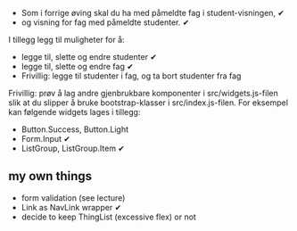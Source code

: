 + Som i forrige øving skal du ha med påmeldte fag i student-visningen, ✔
+ og visning for fag med påmeldte studenter. ✔

I tillegg legg til muligheter for å:

+ legge til, slette og endre studenter ✔
+ legge til, slette og endre fag ✔
+ Frivillig: legge til studenter i fag, og ta bort studenter fra fag

Frivillig: prøv å lag andre gjenbrukbare komponenter i src/widgets.js-filen slik at du slipper å bruke bootstrap-klasser i src/index.js-filen. For eksempel kan følgende widgets lages i tillegg:

+ Button.Success, Button.Light
+ Form.Input ✔
+ ListGroup, ListGroup.Item ✔

## my own things

+ form validation (see lecture)
+ Link as NavLink wrapper ✔
+ decide to keep ThingList (excessive flex) or not